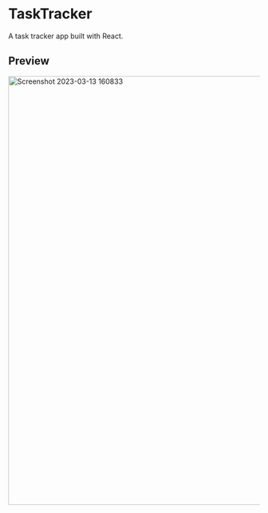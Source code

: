 # TaskTracker
A task tracker app built with React.

## Preview
<img width="860" alt="Screenshot 2023-03-13 160833" src="https://user-images.githubusercontent.com/106478752/224772821-6a21ff46-33d2-40f2-9d0e-5d8ebfc0e60f.png">
